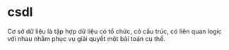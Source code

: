 # csdl
Cơ sở dữ liệu là tập hợp dữ liệu có tổ chức, có cấu trúc, có liên quan logic với nhau nhằm phục vụ giải quyết một bài toán cụ thể.
